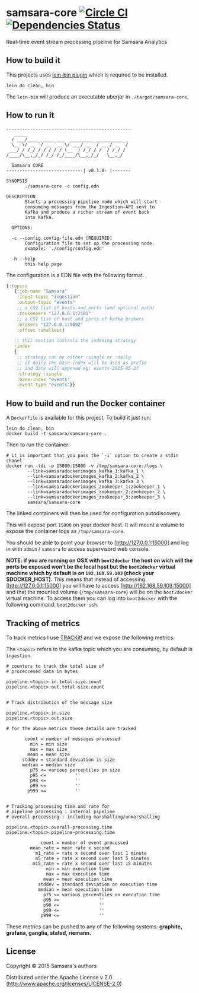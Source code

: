 # samsara-core [![Circle CI](https://circleci.com/gh/samsara/samsara-core/tree/master.svg?style=svg)](https://circleci.com/gh/samsara/samsara-core/tree/master) [![Dependencies Status](http://jarkeeper.com/samsara/samsara-core/status.png)](http://jarkeeper.com/samsara/samsara-core)

Real-time event stream processing pipeline for Samsara Analytics

## How to build it

This projects uses [lein-bin plugin](https://github.com/Raynes/lein-bin) which
is required to be installed.

```
lein do clean, bin
```

The `lein-bin` will produce an executable uberjar in `./target/samsara-core`.

## How to run it

```
-----------------------------------------------
   _____
  / ___/____ _____ ___  _________ __________ _
  \__ \/ __ `/ __ `__ \/ ___/ __ `/ ___/ __ `/
 ___/ / /_/ / / / / / (__  ) /_/ / /  / /_/ /
/____/\__,_/_/ /_/ /_/____/\__,_/_/   \__,_/

  Samsara CORE
-----------------------------| v0.1.0- |-------

SYNOPSIS
       ./samsara-core -c config.edn

DESCRIPTION
       Starts a processing pipeline node which will start
       consuming messages from the Ingestion-API sent to
       Kafka and produce a richer stream of event back
       into Kafka.

  OPTIONS:

  -c --config config-file.edn [REQUIRED]
       Configuration file to set up the processing node.
       example: './config/config.edn'

  -h --help
       this help page

```

The configuration is a EDN file with the following format.

```Clojure
{:topics
   {:job-name "Samsara"
    :input-topic "ingestion"
    :output-topic "events"
    ;; a CSV list of hosts and ports (and optional path)
    :zookeepers "127.0.0.1:2181"
    ;; a CSV list of host and ports of kafka brokers
    :brokers "127.0.0.1:9092"
    :offset :smallest}

   ;; this section controls the indexing strategy
   :index
   {
    ;; strategy can be either :single or :daily
    ;; if daily the base-index will be used as prefix
    ;; and date will appened eg: events-2015-05-27
    :strategy :single
    :base-index "events"
    :event-type "events"}}
```

## How to build and run the Docker container

A `Dockerfile` is available for this project. To build it just run:

```
lein do clean, bin
docker build -t samsara/samsara-core .
```
Then to run the container:

```
# it is important that you pass the `-i` option to create a stdin chanel
docker run -tdi -p 15000:15000 -v /tmp/samsara-core:/logs \
        --link=samsaradockerimages_kafka_1:kafka_1 \
        --link=samsaradockerimages_kafka_2:kafka_2 \
        --link=samsaradockerimages_kafka_3:kafka_3 \
        --link=samsaradockerimages_zookeeper_1:zookeeper_1 \
        --link=samsaradockerimages_zookeeper_2:zookeeper_2 \
        --link=samsaradockerimages_zookeeper_3:zookeeper_3 \
        samsara/samsara-core
```

The linked containers will then be used for configuration autodiscovery.

This will expose port `15000` on your docker host. It will mount
a volume to expose the container logs as `/tmp/samsara-core`.

You should be able to point your browser to [http://127.0.0.1:15000]
and log in with `admin` / `samsara` to access supervisord web console.

**NOTE: if you are running on OSX with `boot2docker` the host on wich
will the ports be exposed won't be the local host but the
`boot2docker` virtual machine which by default is on `192.168.59.103`
(check your $DOCKER_HOST).** This means that instead of accessing
[http://127.0.0.1:15000] you will have to access
[http://192.168.59.103:15000] and that the mounted volume
(`/tmp/samsara-core`) will be on the `boot2docker` virtual machine.
To access them you can log into `boot2docker` with the following
command: `boot2docker ssh`.


## Tracking of metrics

To track metrics I use [TRACKit!](https://github.com/samsara/trackit)
and we expose the following metrics:

The `<topic>` refers to the kafka topic which you are consuming, by default is `ingestion`.

```
# counters to track the total size of
# proceccesed data in bytes

pipeline.<topic>.in.total-size.count
pipeline.<topic>.out.total-size.count


# Track distribution of the message size

pipeline.<topic>.in.size
pipeline.<topic>.out.size

# for the above metrics these details are tracked

       count = number of messages processed
         min = min size
         max = max size
        mean = mean size
      stddev = standard deviation is size
      median = median size
         p75 <= various percentiles on size
         p95 <=           ''
         p98 <=           ''
         p99 <=           ''
        p999 <=           ''


# Tracking processing time and rate for
# pipeline processing : internal pipeline
# overall processing : including marshalling/unmarshalling

pipeline.<topic>.overall-processing.time
pipeline.<topic>.pipeline-processing.time

             count = number of event processed
         mean_rate = mean rate x second
           m1_rate = rate x second over last 1 minute
           m5_rate = rate x second over last 5 minutes
          m15_rate = rate x second over last 15 minutes
               min = min execution time
               max = max execution time
              mean = mean execution time
            stddev = standard deviation on execution time
            median = mean execution time
              p75 <= various percentiles on execution time
              p95 <=               ''
              p98 <=               ''
              p99 <=               ''
             p999 <=               ''
```

These metrics can be pushed to any of the following systems: **graphite, grafana, ganglia, statsd, riemann.**

## License

Copyright © 2015 Samsara's authors

Distributed under the Apache License v 2.0 (http://www.apache.org/licenses/LICENSE-2.0)
